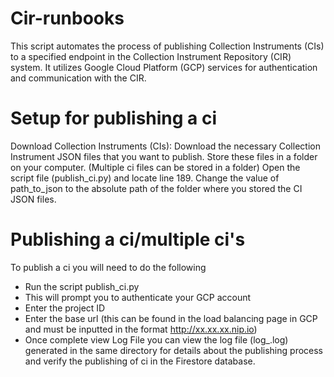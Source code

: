 # Cir-runbooks

This script automates the process of publishing Collection Instruments (CIs) to a specified endpoint in the Collection Instrument Repository (CIR) system. It utilizes Google Cloud Platform (GCP) services for authentication and communication with the CIR.

# Setup for publishing a ci

Download Collection Instruments (CIs): Download the necessary Collection Instrument JSON files that you want to publish. Store these files in a folder on your computer. (Multiple ci files can be stored in a folder)
Open the script file (publish_ci.py) and locate line 189. Change the value of path_to_json to the absolute path of the folder where you stored the CI JSON files.

# Publishing a ci/multiple ci's


To publish a ci you will need to do the following 

- Run the script publish_ci.py
- This will prompt you to authenticate your GCP account 
- Enter the project ID
- Enter the base url (this can be found in the load balancing page in GCP and must be inputted in the format http://xx.xx.xx.nip.io)
- Once complete view Log File you can view the log file (log_<timestamp>.log) generated in the same directory for details about the publishing process and verify the publishing of ci in the Firestore database.
